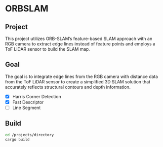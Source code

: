 # ORBSLAM 


## Project
This project utilizes ORB-SLAM’s feature-based SLAM approach with an RGB camera to extract edge lines instead of feature points and employs a ToF LiDAR sensor to build the SLAM map. 

## Goal
The goal is to integrate edge lines from the RGB camera with distance data from the ToF LiDAR sensor to create a simplified 3D SLAM solution that accurately reflects structural contours and depth information.

- [x] Harris Corner Detection
- [x] Fast Descriptor
- [ ] Line Segment
 
## Build
 ```bash
 cd /projects/directory
 cargo build
 ```



